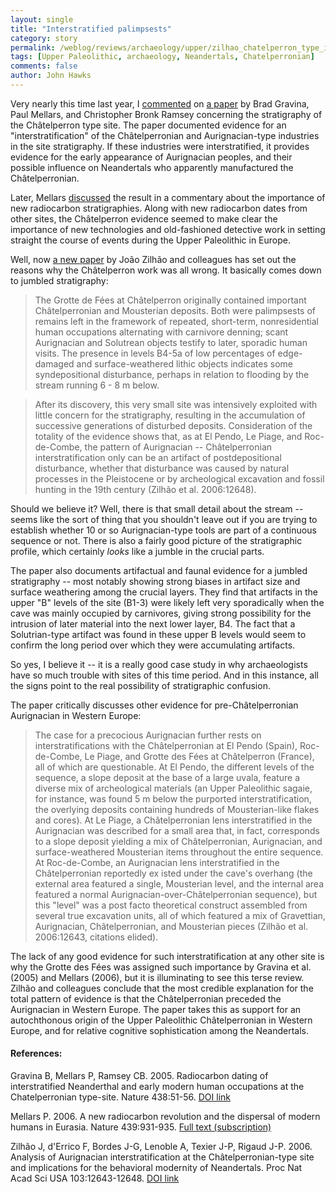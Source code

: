 ```yaml
---
layout: single
title: "Interstratified palimpsests"
category: story
permalink: /weblog/reviews/archaeology/upper/zilhao_chatelperron_type_interstratification_2006.html
tags: [Upper Paleolithic, archaeology, Neandertals, Chatelperronian]
comments: false
author: John Hawks
---
```



<p>
Very nearly this time last year, I <a href="http://www.johnhawks.net/weblog/reviews/neandertals/gravina_chatelperron_2005.html">commented</a> on <a href="http://dx.doi.org/10.1038/nature04006">a paper</a> by Brad Gravina, Paul Mellars, and Christopher Bronk Ramsey concerning the stratigraphy of the Ch&acirc;telperron type site. The paper documented evidence for an "interstratification" of the Ch&acirc;telperronian and Aurignacian-type industries in the site stratigraphy. If these industries were interstratified, it provides evidence for the early appearance of Aurignacian peoples, and their possible influence on Neandertals who apparently manufactured the Ch&acirc;telperronian.
</p>

<p>
Later, Mellars <a href="http://www.nature.com/nature/journal/v439/n7079/full/nature04521.html">discussed</a> the result in a commentary about the importance of new radiocarbon stratigraphies. Along with new radiocarbon dates from other sites, the Ch&acirc;telperron evidence seemed to make clear the importance of new technologies and old-fashioned detective work in setting straight the course of events during the Upper Paleolithic in Europe.
</p>

<p>
Well, now <a href="http://dx.doi.org/10.1073/pnas.0605128103">a new paper</a> by Jo&atilde;o Zilh&atilde;o and colleagues has set out the reasons why the Ch&acirc;telperron work was all wrong. It basically comes down to jumbled stratigraphy:
</p>

<blockquote>The Grotte de F&eacute;es at Ch&acirc;telperron originally contained important Ch&acirc;telperronian and Mousterian deposits. Both were palimpsests of remains left in the framework of repeated, short-term, nonresidential human occupations alternating with carnivore denning; scant Aurignacian and Solutrean objects testify to later, sporadic human visits. The presence in levels B4-5a of low percentages of edge-damaged and surface-weathered lithic objects indicates some syndepositional disturbance, perhaps in relation to flooding by the stream running 6 - 8 m below. </blockquote>

<blockquote>After its discovery, this very small site was intensively exploited with little concern for the stratigraphy, resulting in the accumulation of successive generations of disturbed deposits. Consideration of the totality of the evidence shows that, as at El Pendo, Le Piage, and Roc-de-Combe, the pattern of Aurignacian -- Ch&acirc;telperronian interstratification only can be an artifact of postdepositional disturbance, whether that disturbance was caused by natural processes in the Pleistocene or by archeological excavation and fossil hunting in the 19th century (Zilh&atilde;o et al. 2006:12648). </blockquote>

<p>
Should we believe it? Well, there is that small detail about the stream -- seems like the sort of thing that you shouldn't leave out if you are trying to establish whether 10 or so Aurignacian-type tools are part of a continuous sequence or not. There is also a fairly good picture of the stratigraphic profile, which certainly <i>looks</i> like a jumble in the crucial parts.
</p>

<p>
The paper also documents artifactual and faunal evidence for a jumbled stratigraphy -- most notably showing strong biases in artifact size and surface weathering among the crucial layers. They find that artifacts in the upper "B" levels of the site (B1-3) were likely left very sporadically when the cave was mainly occupied by carnivores, giving strong possibility for the intrusion of later material into the next lower layer, B4. The fact that a Solutrian-type artifact was found in these upper B levels would seem to confirm the long period over which they were accumulating artifacts.
</p>

<p>
So yes, I believe it -- it is a really good case study in why archaeologists have so much trouble with sites of this time period. And in this instance, all the signs point to the real possibility of stratigraphic confusion.
</p>

<p>
The paper critically discusses other evidence for pre-Ch&acirc;telperronian Aurignacian in Western Europe:
</p>

<blockquote>The case for a precocious Aurignacian further rests on interstratifications with the Ch&acirc;telperronian at El Pendo (Spain), Roc-de-Combe, Le Piage, and Grotte des F&eacute;es at Ch&acirc;telperron (France), all of which are questionable. At El Pendo, the different levels of the sequence, a slope deposit at the base of a large uvala, feature a diverse mix of archeological materials (an Upper Paleolithic sagaie, for instance, was found 5 m below the purported interstratification, the overlying deposits containing hundreds of Mousterian-like flakes and cores). At Le Piage, a Ch&acirc;telperronian lens interstratified in the Aurignacian was described for a small area that, in fact, corresponds to a slope deposit yielding a mix of Ch&acirc;telperronian, Aurignacian, and surface-weathered Mousterian items throughout the entire sequence. At Roc-de-Combe, an Aurignacian lens interstratified in the Ch&acirc;telperronian reportedly ex isted under the cave's overhang (the external area featured a single, Mousterian level, and the internal area featured a normal Aurignacian-over-Ch&acirc;telperronian sequence), but this "level" was a post facto theoretical construct assembled from several true excavation units, all of which featured a mix of Gravettian, Aurignacian, Ch&acirc;telperronian, and Mousterian pieces (Zilh&atilde;o et al. 2006:12643, citations elided). </blockquote>

<p>
The lack of any good evidence for such interstratification at any other site is why the Grotte des F&eacute;es was assigned such importance by Gravina et al. (2005) and Mellars (2006), but it is illuminating to see this terse review. Zilh&atilde;o and colleagues conclude that the most credible explanation for the total pattern of evidence is that the Ch&acirc;telperronian preceded the Aurignacian in Western Europe. The paper takes this as support for an autochthonous origin of the Upper Paleolithic Ch&acirc;telperronian in Western Europe, and for relative cognitive sophistication among the Neandertals.
</p>

<h4>References:</h4>

<p class="cite">Gravina B, Mellars P, Ramsey CB. 2005. Radiocarbon dating of interstratified Neanderthal and early modern human occupations at the Chatelperronian type-site. Nature 438:51-56. <a href="http://dx.doi.org/10.1038/nature04006">DOI link</a></p>

<p class="cite">Mellars P. 2006. A new radiocarbon revolution and the dispersal of modern humans in Eurasia. Nature 439:931-935. <a href="http://www.nature.com/nature/journal/v439/n7079/full/nature04521.html">Full text (subscription)</a></p>

<p class="cite">Zilh&atilde;o J, d'Errico F, Bordes J-G, Lenoble A, Texier J-P, Rigaud J-P. 2006. Analysis of Aurignacian interstratification at the Ch&acirc;telperronian-type site and implications for the behavioral modernity of Neandertals. Proc Nat Acad Sci USA 103:12643-12648. <a href="http://dx.doi.org/10.1073/pnas.0605128103">DOI link</a></p>

